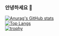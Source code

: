 ### 안녕하세요 👋
[![Anurag's GitHub stats](https://github-readme-stats.vercel.app/api?username=WindowsSystem32&theme=chartreuse-dark&show_icons=true&count_private=true&locale=kr)](https://github.com/anuraghazra/github-readme-stats)  
[![Top Langs](https://github-readme-stats.vercel.app/api/top-langs/?username=WindowsSystem32&theme=chartreuse-dark&locale=kr&layout=compact)](https://github.com/anuraghazra/github-readme-stats)  
[![trophy](https://github-profile-trophy.vercel.app/?username=WindowsSystem32)](https://github.com/ryo-ma/github-profile-trophy)
<!--
**WindowsSystem32/WindowsSystem32** is a ✨ _special_ ✨ repository because its `README.md` (this file) appears on your GitHub profile.

Here are some ideas to get you started:

- 🔭 I’m currently working on ...
- 🌱 I’m currently learning ...
- 👯 I’m looking to collaborate on ...
- 🤔 I’m looking for help with ...
- 💬 Ask me about ...
- 📫 How to reach me: ...
- 😄 Pronouns: ...
- ⚡ Fun fact: ...
-->
